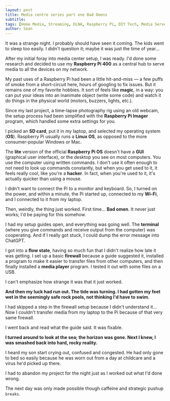 ```yaml
---
layout: post
title: Media centre series part one Bad Omens
subtitle: 
tags: [Home Media, Streaming, DLNA, Raspberry Pi, DIY Tech, Media Server, Personal Project, Tech Solutions, Cord Cutting]
author: Sean
---
```

It was a strange night. I probably should have seen it coming. The kids went to sleep too easily. I didn't question it; maybe it was just the time of year...

After my initial foray into media center setup, I was ready. I'd done some research and decided to use my **Raspberry Pi 400** as a central hub to serve media to all the devices on my network.

My past uses of a Raspberry Pi had been a little hit-and-miss — a few puffs of smoke from a short-circuit here, hours of googling to fix issues. But it remains one of my favorite hobbies. It sort of feels like **magic**, in a way: you can put your ideas into an inanimate object (write some code) and watch it do things in the physical world (motors, buzzers, lights, etc.).

Since my last project, a time-lapse photography rig using an old webcam, the setup process had been simplified with the **Raspberry Pi Imager** program, which handled some extra settings for you.

I picked an **SD card**, put it in my laptop, and selected my operating system (**OS**). Raspberry Pi usually runs a **Linux OS**, as opposed to the more consumer-popular Windows or Mac.

The **lite** version of the official **Raspberry Pi OS** doesn't have a **GUI** (graphical user interface), or the desktop you see on most computers. You use the computer using written commands. I don't use it often enough to not need to look up commands constantly, but when you get used to it, it feels really cool, like you're a **hacker**. In fact, when you're used to it, it's actually quicker than using a mouse.

I didn't want to connect the Pi to a monitor and keyboard. So, I turned on the power, and within a minute, the Pi started up, connected to my **Wi-Fi**, and I connected to it from my laptop.

Then, weirdly, the thing just worked. First time... **Bad omen**. It never just works; I'd be paying for this somehow.

I had my setup guides open, and everything was going well. The **terminal** (where you give commands and receive output from the computer) was cooperating. And if I really got stuck, I could dump the error message into ChatGPT.

I got into a **flow state**, having so much fun that I didn't realize how late it was getting. I set up a basic **firewall** because a guide suggested it, installed a program to make it easier to transfer files from other computers, and then finally installed a **media player** program. I tested it out with some files on a USB.

I can't emphasize how strange it was that it just worked.

**And then my luck had run out. The tide was turning. I had gotten my feet wet in the seemingly safe rock pools, not thinking I'd have to swim.**

I had skipped a step in the firewall setup because I didn't understand it... Now I couldn't transfer media from my laptop to the Pi because of that very same firewall.

I went back and read what the guide said. It was fixable.

**I turned around to look at the sea; the horizon was gone. Next I knew, I was smashed back into hard, rocky reality.**

I heard my son start crying out, confused and congested. He had only gone to bed so easily because he was worn out from a day at childcare and a virus he'd picked up there.

I had to abandon my project for the night just as I worked out what I'd done wrong.

The next day was only made possible though caffeine and strategic pushup `breaks`.
